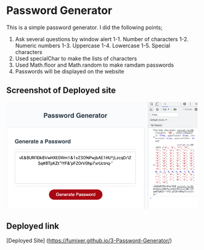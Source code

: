 # Password Generator
This is a simple password generator. I did the following points;
1. Ask several questions by window alert
1-1. Number of characters
1-2. Numeric numbers
1-3. Uppercase
1-4. Lowercase
1-5. Special characters
2. Used specialChar to make the lists of characters
3. Used Math.floor and Math.random to make ramdam passwords
4. Passwords will be displayed on the website

## Screenshot of Deployed site

![Sheenshot](./Assets/ScreenShot.png)

## Deployed link
[Deployed Site] (https://fumixer.github.io/3-Password-Generator/)